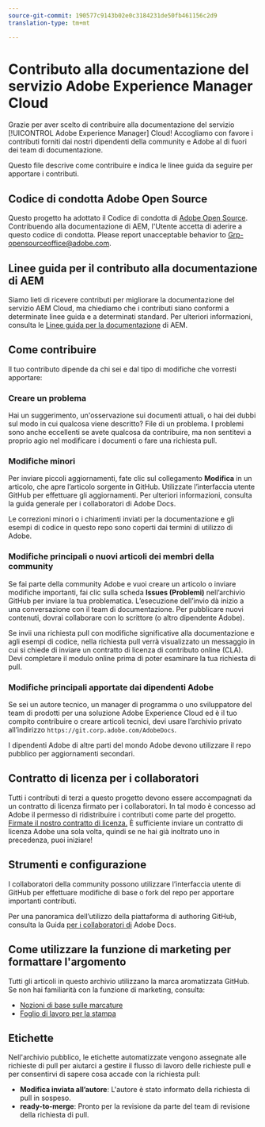 ```yaml
---
source-git-commit: 190577c9143b02e0c3184231de50fb461156c2d9
translation-type: tm+mt

---
```

# Contributo alla documentazione del servizio Adobe Experience Manager Cloud

Grazie per aver scelto di contribuire alla documentazione del servizio [!UICONTROL Adobe Experience Manager] Cloud! Accogliamo con favore i contributi forniti dai nostri dipendenti della community e Adobe al di fuori dei team di documentazione.

Questo file descrive come contribuire e indica le linee guida da seguire per apportare i contributi.

## Codice di condotta Adobe Open Source

Questo progetto ha adottato il Codice di condotta di [Adobe Open Source](code-of-conduct.md). Contribuendo alla documentazione di AEM, l&#39;Utente accetta di aderire a questo codice di condotta. Please report unacceptable behavior to [Grp-opensourceoffice@adobe.com](mailto:Grp-opensourceoffice@adobe.com).

## Linee guida per il contributo alla documentazione di AEM

Siamo lieti di ricevere contributi per migliorare la documentazione del servizio AEM Cloud, ma chiediamo che i contributi siano conformi a determinate linee guida e a determinati standard. Per ulteriori informazioni, consulta le [Linee guida per la documentazione](guidelines.md) di AEM.

## Come contribuire

Il tuo contributo dipende da chi sei e dal tipo di modifiche che vorresti apportare:

<!--
We want to make it as easy as possible to submit your contributions. You can contribute in two ways:
--- master
-->

### Creare un problema

Hai un suggerimento, un&#39;osservazione sui documenti attuali, o hai dei dubbi sul modo in cui qualcosa viene descritto? File di un problema. I problemi sono anche eccellenti se avete qualcosa da contribuire, ma non sentitevi a proprio agio nel modificare i documenti o fare una richiesta pull.

### Modifiche minori

Per inviare piccoli aggiornamenti, fate clic sul collegamento **Modifica** in un articolo, che apre l’articolo sorgente in GitHub. Utilizzate l’interfaccia utente GitHub per effettuare gli aggiornamenti. Per ulteriori informazioni, consulta la guida [](https://docs.adobe.com/help/en/contributor/contributor-guide/introduction.html) generale per i collaboratori di Adobe Docs.

Le correzioni minori o i chiarimenti inviati per la documentazione e gli esempi di codice in questo repo sono coperti dai termini di utilizzo di Adobe.

### Modifiche principali o nuovi articoli dei membri della community

Se fai parte della community Adobe e vuoi creare un articolo o inviare modifiche importanti, fai clic sulla scheda **Issues (Problemi)** nell’archivio GitHub per inviare la tua problematica. L’esecuzione dell’invio dà inizio a una conversazione con il team di documentazione. Per pubblicare nuovi contenuti, dovrai collaborare con lo scrittore (o altro dipendente Adobe).

Se invii una richiesta pull con modifiche significative alla documentazione e agli esempi di codice, nella richiesta pull verrà visualizzato un messaggio in cui si chiede di inviare un contratto di licenza di contributo online (CLA). Devi completare il modulo online prima di poter esaminare la tua richiesta di pull.

<!--
If you see a problem and know exactly how to fix it, consider creating a pull request. Pull requests allow you to make your own edits to the documentation, which are then reviewed for inclusion by an AEM Docs Team member. Simply click on the **Edit this page** link at the top of the right navigation panel on any page to make your suggested changes and create the pull request.
--master
-->

### Modifiche principali apportate dai dipendenti Adobe

Se sei un autore tecnico, un manager di programma o uno sviluppatore del team di prodotti per una soluzione Adobe Experience Cloud ed è il tuo compito contribuire o creare articoli tecnici, devi usare l’archivio privato all’indirizzo `https://git.corp.adobe.com/AdobeDocs`.

I dipendenti Adobe di altre parti del mondo Adobe devono utilizzare il repo pubblico per aggiornamenti secondari.

## Contratto di licenza per i collaboratori

Tutti i contributi di terzi a questo progetto devono essere accompagnati da un contratto di licenza firmato per i collaboratori. In tal modo è concesso ad Adobe il permesso di ridistribuire i contributi come parte del progetto. [Firmate il nostro contratto di licenza.](https://opensource.adobe.com/cla.html) È sufficiente inviare un contratto di licenza Adobe una sola volta, quindi se ne hai già inoltrato uno in precedenza, puoi iniziare!


## Strumenti e configurazione

I collaboratori della community possono utilizzare l’interfaccia utente di GitHub per effettuare modifiche di base o fork del repo per apportare importanti contributi.

<!--
If you are an Adobe employee and have a contribution, please use the `AdobeDocs` org in the corporate git.
We of course are happy for any contribution and will review your contribution if it is made on the public repository, however pull requests from Adobe employees are easier to process and can be approved faster on the corporate repo. Please make sure that any proprietary information is only discussed on the corporate repo.
---master
-->

Per una panoramica dell’utilizzo della piattaforma di authoring GitHub, consulta la Guida [per i collaboratori di](https://docs.adobe.com/help/en/contributor/contributor-guide/introduction.html) Adobe Docs.

## Come utilizzare la funzione di marketing per formattare l&#39;argomento

Tutti gli articoli in questo archivio utilizzano la marca aromatizzata GitHub. Se non hai familiarità con la funzione di marketing, consulta:

* [Nozioni di base sulle marcature](https://help.github.com/articles/getting-started-with-writing-and-formatting-on-github/)
* [Foglio di lavoro per la stampa](https://guides.github.com/pdfs/markdown-cheatsheet-online.pdf)

## Etichette

Nell&#39;archivio pubblico, le etichette automatizzate vengono assegnate alle richieste di pull per aiutarci a gestire il flusso di lavoro delle richieste pull e per consentirvi di sapere cosa accade con la richiesta pull:

* **Modifica inviata all’autore**: L&#39;autore è stato informato della richiesta di pull in sospeso.
* **ready-to-merge**: Pronto per la revisione da parte del team di revisione della richiesta di pull.
